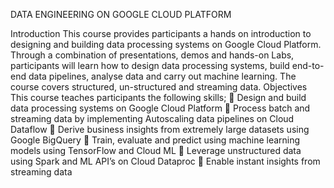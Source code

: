 DATA ENGINEERING ON GOOGLE CLOUD PLATFORM

Introduction
This course provides participants a hands on introduction to designing and building data processing systems on Google Cloud
Platform. Through a combination of presentations, demos and hands-on Labs, participants will learn how to design data processing systems, build
end-to-end data pipelines, analyse data and carry out machine learning. The course covers structured, un-structured and streaming data.
Objectives
This course teaches participants the following skills;
 Design and build data processing systems on Google Cloud Platform
 Process batch and streaming data by implementing Autoscaling data pipelines on Cloud Dataflow
 Derive business insights from extremely large datasets using Google BigQuery
 Train, evaluate and predict using machine learning models using TensorFlow and Cloud ML
 Leverage unstructured data using Spark and ML API’s on Cloud Dataproc
 Enable instant insights from streaming data